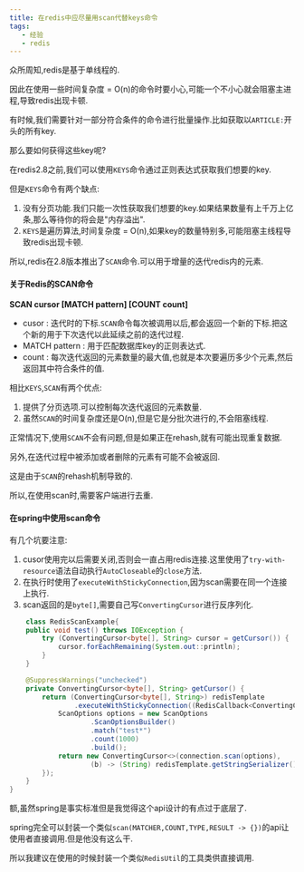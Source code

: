 ```yaml
---
title: 在redis中应尽量用scan代替keys命令
tags: 
   - 经验
   - redis
---
```



众所周知,redis是基于单线程的.

因此在使用一些时间复杂度 = O(n)的命令时要小心,可能一个不小心就会阻塞主进程,导致redis出现卡顿.

有时候,我们需要针对一部分符合条件的命令进行批量操作.比如获取以`ARTICLE:`开头的所有key.

那么要如何获得这些key呢?

在redis2.8之前,我们可以使用`KEYS`命令通过正则表达式获取我们想要的key.

但是`KEYS`命令有两个缺点:

1. 没有分页功能.我们只能一次性获取我们想要的key.如果结果数量有上千万上亿条,那么等待你的将会是"内存溢出".
2. `KEYS`是遍历算法,时间复杂度 = O(n),如果key的数量特别多,可能阻塞主线程导致redis出现卡顿.

所以,redis在2.8版本推出了`SCAN`命令.可以用于增量的迭代redis内的元素.

#### 关于Redis的SCAN命令

**SCAN cursor [MATCH pattern] [COUNT count]**

* cusor : 迭代时的下标.`SCAN`命令每次被调用以后,都会返回一个新的下标.把这个新的用于下次迭代以此延续之前的迭代过程.
* MATCH pattern : 用于匹配数据库key的正则表达式.
* count : 每次迭代返回的元素数量的最大值,也就是本次要遍历多少个元素,然后返回其中符合条件的值.

相比`KEYS`,`SCAN`有两个优点:

1. 提供了分页选项.可以控制每次迭代返回的元素数量.
2. 虽然`SCAN`的时间复杂度还是O(n),但是它是分批次进行的,不会阻塞线程.

正常情况下,使用`SCAN`不会有问题,但是如果正在rehash,就有可能出现重复数据.

另外,在迭代过程中被添加或者删除的元素有可能不会被返回.

这是由于`SCAN`的rehash机制导致的.

所以,在使用scan时,需要客户端进行去重.

#### 在spring中使用scan命令

有几个坑要注意:

1. cusor使用完以后需要关闭,否则会一直占用redis连接.这里使用了`try-with-resource`语法自动执行`AutoCloseable`的`close`方法.
2. 在执行时使用了`executeWithStickyConnection`,因为scan需要在同一个连接上执行.
3. scan返回的是`byte[]`,需要自己写`ConvertingCursor`进行反序列化.

```java
    class RedisScanExample{
    public void test() throws IOException {
        try (ConvertingCursor<byte[], String> cursor = getCursor()) {
            cursor.forEachRemaining(System.out::println);
        }
    }

    @SuppressWarnings("unchecked")
    private ConvertingCursor<byte[], String> getCursor() {
        return (ConvertingCursor<byte[], String>) redisTemplate
                .executeWithStickyConnection((RedisCallback<ConvertingCursor<byte[], String>>) connection -> {
            ScanOptions options = new ScanOptions
                    .ScanOptionsBuilder()
                    .match("test*")
                    .count(1000)
                    .build();
            return new ConvertingCursor<>(connection.scan(options), 
                    (b) -> (String) redisTemplate.getStringSerializer().deserialize(b));
        });
    }
}
```

额,虽然spring是事实标准但是我觉得这个api设计的有点过于底层了.

spring完全可以封装一个类似`scan(MATCHER,COUNT,TYPE,RESULT -> {})`的api让使用者直接调用.但是他没有这么干.

所以我建议在使用的时候封装一个类似`RedisUtil`的工具类供直接调用.
